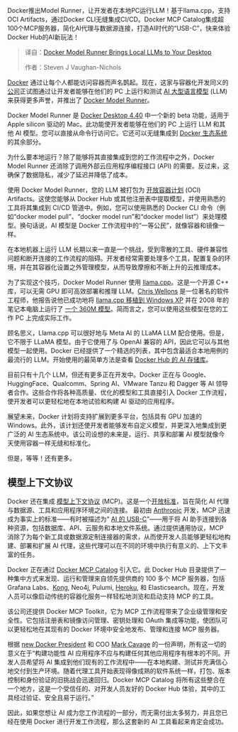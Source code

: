 <!--
title: Docker Model Runner将本地LLM到您的桌面
cover: https://cdn.thenewstack.io/media/2025/04/a94b6455-hu-chen-jazlbmkqf0u-unsplash.jpg
summary: Docker推出Model Runner，让开发者在本地PC运行LLM！基于llama.cpp，支持OCI Artifacts，通过Docker CLI无缝集成CI/CD。Docker MCP Catalog集成超100个MCP服务器，简化AI代理与数据源连接，打造AI时代的“USB-C”，快来体验Docker Hub的AI新玩法！
-->

Docker推出Model Runner，让开发者在本地PC运行LLM！基于llama.cpp，支持OCI Artifacts，通过Docker CLI无缝集成CI/CD。Docker MCP Catalog集成超100个MCP服务器，简化AI代理与数据源连接，打造AI时代的“USB-C”，快来体验Docker Hub的AI新玩法！

> 译自：[Docker Model Runner Brings Local LLMs to Your Desktop](https://thenewstack.io/docker-model-runner-brings-local-llms-to-your-desktop/)
> 
> 作者：Steven J Vaughan-Nichols

[Docker](https://www.docker.com/) 通过让每个人都能访问容器而声名鹊起。现在，这家与容器化开发同义的[公司](https://www.docker.com/?utm_content=inline+mention)正试图通过让开发者能够在他们的 PC 上运行和测试 [AI 大型语言模型](https://thenewstack.io/LLM/) (LLM) 来获得更多声誉，并推出了 [Docker Model Runner](https://www.docker.com/blog/introducing-docker-model-runner/)。

Docker Model Runner 是 [Docker Desktop 4.40](https://www.docker.com/blog/docker-desktop-4-40/) 中一个新的 beta 功能，适用于 Apple silicon 驱动的 Mac。此功能使开发者能够在他们的 PC 上运行 LLM 和其他 AI 模型。您可以直接从命令行访问它。它还可以无缝集成到 [Docker 生态系统](https://thenewstack.io/docker-basics-how-to-use-dockerfiles/)的其余部分。

为什么要本地运行？除了能够将其直接集成到您的工作流程中之外，Docker Model Runner 还消除了调用外部云应用程序编程接口 (API) 的需要。反过来，这确保了数据隐私，减少了延迟并降低了成本。

使用 Docker Model Runner，您的 LLM 被打包为 [开放容器计划](https://thenewstack.io/open-container-initiative-launches-container-image-format-spec/) (OCI) Artifacts。这使您能够从 Docker Hub 或其他注册表中提取模型，并使用熟悉的工具将其集成到 CI/CD 管道中。例如，您可以使用熟悉的 Docker CLI 命令（例如“docker model pull”、“docker model run”和“docker model list”）来处理模型。换句话说，AI 模型是 Docker 工作流程中的“一等公民”，就像容器和镜像一样。

在本地机器上运行 LLM 长期以来一直是一个挑战，受到零散的工具、硬件兼容性问题和断开连接的工作流程的阻碍。开发者经常需要处理多个工具，配置复杂的环境，并在其容器化设置之外管理模型，从而导致摩擦和不断上升的云推理成本。

为了实现这个技巧，Docker Model Runner 使用 [llama.cpp](https://github.com/ggml-org/llama.cpp)。这是一个开源 C++ 库，可以无需 GPU 即可高效部署和推理 LLM。[Chris Wellons](https://nullprogram.com/about/) 是一位著名的软件工程师，他报告说他已成功地将 [llama.cpp 移植到 Windows XP](https://nullprogram.com/blog/2024/11/10/) 并在 2008 年的笔记本电脑上运行了 [一个 360M 模型](https://huggingface.co/HuggingFaceTB/SmolLM2-360M-Instruct)。简而言之，您可以使用这些模型在您的工作 PC 上完成实际工作。

顾名思义，Llama.cpp 可以很好地与 Meta AI 的 LLaMA LLM 配合使用。但是，它不限于 LLaMA 模型。由于它使用了与 OpenAI 兼容的 API，因此它可以与其他模型一起使用。Docker 已经提供了一个精选的列表，其中包含最适合本地用例的最流行的 LLM。开始使用的最简单方法是查看 [Docker Hub 的 AI 存储库](https://hub.docker.com/u/ai)。

目前只有十几个 LLM，但还有更多正在开发中。Docker 正在与 Google、HuggingFace、Qualcomm、Spring AI、VMware Tanzu 和 Dagger 等 AI 领导者合作。这些合作将各种高质量、优化的模型和工具直接引入 Docker 工作流程，使开发者可以更轻松地在本地试验和构建 AI 驱动的应用程序。

展望未来，Docker 计划将支持扩展到更多平台，包括具有 GPU 加速的 Windows。此外，该计划还使开发者能够发布自定义模型，并更深入地集成到更广泛的 AI 生态系统中。该公司设想的未来是，运行、共享和部署 AI 模型就像今天使用容器一样无缝和标准化。

但是，等等！还有更多。

## 模型上下文协议

Docker 还在集成 [模型上下文协议](https://thenewstack.io/model-context-protocol-bridges-llms-to-the-apps-they-need/) (MCP)。这是一个[开放标准](https://thenewstack.io/mcp-the-missing-link-between-ai-agents-and-apis/)，旨在简化 AI 代理与数据源、工具和应用程序环境之间的连接。
最初由 [Anthropic](https://www.anthropic.com/) 开发，MCP 迅速成为事实上的标准——有时被描述为“ [AI 的 USB-C](https://modelcontextprotocol.io/introduction)”——用于将 AI 助手连接到各种资源，包括数据库、API、云服务和本地文件系统。通过提供通用协议，MCP 消除了为每个新工具或数据源定制连接器的需求，从而使开发人员能够更轻松地构建、部署和扩展 AI 代理，这些代理可以在不同的环境中执行有意义的、上下文丰富的任务。

Docker 正在通过 [Docker MCP Catalog](https://www.docker.com/blog/introducing-docker-mcp-catalog-and-toolkit/) 引入它。此 Docker Hub 目录提供了一种集中方式来发现、运行和管理来自领先提供商的 100 多个 MCP 服务器，包括 Grafana Labs、[Kong](https://konghq.com/?utm_content=inline+mention), Neo4j, Pulumi, [Heroku](https://www.heroku.com/?utm_content=inline+mention), 和 Elasticsearch。现在，开发人员可以像启动传统的容器化服务一样轻松地浏览和启动支持 MCP 的工具。

该公司还提供 Docker MCP Toolkit，它为 MCP 工作流程带来了企业级管理和安全性。它包括注册表和镜像访问管理、密钥处理和 OAuth 集成等功能，使团队可以更轻松地在其现有的 Docker 环境中安全地发布、管理和连接 MCP 服务器。

根据 [new Docker President](https://www.globenewswire.com/news-release/2025/03/05/3037425/0/en/Docker-Appoints-Mark-Cavage-as-President-and-Chief-Operating-Officer-to-Accelerate-Next-Phase-of-Growth.html) 和 COO [Mark Cavage](https://www.linkedin.com/in/mcavage/) 的一份声明，所有这一切的意义在于“构建功能性 AI 应用程序不应与构建任何其他应用程序有根本的不同。开发人员希望将 AI 集成到他们现有的工作流程中——在本地构建、测试并充满信心地交付到生产环境。随着代理工具开始表现得像成熟的软件系统一样，打包、版本控制和身份验证的旧挑战会迅速回归。Docker MCP Catalog 将所有这些整合在一个地方，这是一个受信任的、对开发人员友好的 Docker Hub 体验，其中的工具经过验证、安全且易于运行。”

因此，如果您想让 AI 成为您工作流程的一部分，而无需付出太多努力，并且您已经在使用 Docker 进行开发工作流程，那么这套新的 AI 工具看起来肯定会成功。